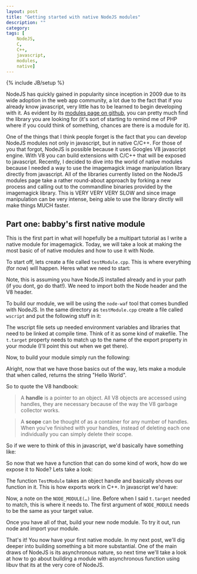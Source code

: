 ```yaml
---
layout: post
title: "Getting started with native NodeJS modules"
description: ""
category: 
tags: [
	NodeJS,
	C,
	C++,
	javascript,
	modules,
	native]
---
```

{% include JB/setup %}


NodeJS has quickly gained in popularity since inception in 2009 due to its wide adoption in the web app community, a lot due to the fact that if you already know javascript, very little has to be learned to begin developing with it. As evident by its [modules page on github](https://github.com/joyent/node/wiki/modules), you can pretty much find the library you are looking for (it's sort of starting to remind me of PHP where if you could think of something, chances are there is a module for it). 

One of the things that I think people forget is the fact that you can develop NodeJS modules not only in javascript, but in native C/C++. For those of you that forgot, NodeJS is possible because it uses Googles V8 javascript engine. With V8 you can build extensions with C/C++ that will be exposed to javascript. Recently, I decided to dive into the world of native modules because I needed a way to use the imagemagick image manipulation library directly from javascript. All of the libraries currently listed on the NodeJS modules page take a rather round-about approach by forking a new process and calling out to the commandline binaries provided by the imagemagick library. This is VERY VERY VERY SLOW and since image manipulation can be very intense, being able to use the library dirctly will make things MUCH faster.

## Part one: babby's first native module

This is the first part in what will hopefully be a multipart tutorial as I write a native module for imagemagick. Today, we will take a look at making the most basic of of native modules and how to use it with Node.

To start off, lets create a file called ```testModule.cpp```. This is where everything (for now) will happen. Heres what we need to start:


<script src="https://gist.github.com/3971190.js"> </script>


Note, this is assuming you have NodeJS installed already and in your path (if you dont, go do that!). We need to import both the Node header and the V8 header.

To build our module, we will be using the ```node-waf``` tool that comes bundled with NodeJS. In the same directory as ```testModule.cpp``` create a file called ```wscript``` and put the following stuff in it:


<script src="https://gist.github.com/3971198.js"> </script>


The wscript file sets up needed environment variables and libraries that need to be linked at compile time. Think of it as some kind of makefile. The ```t.target``` property needs to match up to the name of the export property in your module (I'll point this out when we get there).

Now, to build your module simply run the following:


<script src="https://gist.github.com/3971199.js"> </script>


Alright, now that we have those basics out of the way, lets make a module that when called, returns the string "Hello World". 


<script src="https://gist.github.com/3971202.js"> </script>


So to quote the V8 handbook:

> A __handle__ is a pointer to an object. All V8 objects are accessed using handles, they are necessary because of the way the V8 garbage collector works.

> A __scope__ can be thought of as a container for any number of handles. When you've finished with your handles, instead of deleting each one individually you can simply delete their scope.

So if we were to think of this in javascript, we'd basically have something like:


<script src="https://gist.github.com/3971204.js"> </script>


So now that we have a function that can do some kind of work, how do we expose it to Node? Lets take a look:


<script src="https://gist.github.com/3971206.js"> </script>


The function ```TestModule``` takes an object handle and basically shoves our function in it. This is how exports work in C++. In javascript we'd have:


<script src="https://gist.github.com/3971207.js"> </script>


Now, a note on the ```NODE_MODULE(…)``` line. Before when I said ```t.target``` needed to match, this is where it needs to. The first argument of ```NODE_MODULE``` needs to be the same as your target value.

Once you have all of that, build your new node module. To try it out, run node and import your module.


<script src="https://gist.github.com/3971211.js"> </script>


That's it! You now have your first native module. In my next post, we'll dig deeper into building something a bit more substantial. One of the main draws of NodeJS is its asynchronous nature, so next time we'll take a look at how to go about building a module with asynchronous function using libuv that its at the very core of NodeJS.



